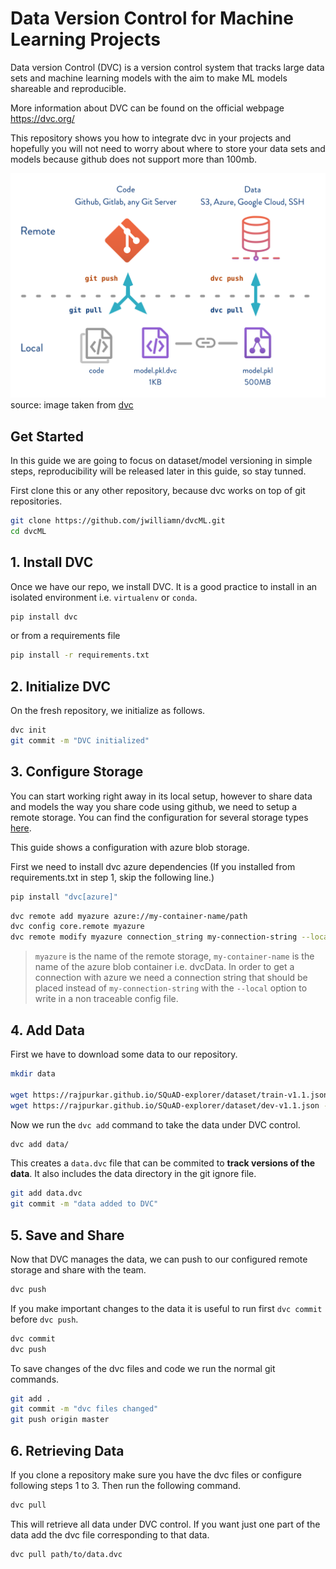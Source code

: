 # Data Version Control for Machine Learning Projects

Data version Control (DVC) is a version control system that tracks large data sets and machine learning models with the aim to make ML models shareable and reproducible.

More information about DVC can be found on the official webpage <https://dvc.org/>

This repository shows you how to integrate dvc in your projects and hopefully you will not need to worry about where to store your data sets and models because github does not support more than 100mb.

![alt text](image/model-versioning-diagram.png)
source: image taken from [dvc](https://dvc.org/doc/use-cases/data-and-model-files-versioning)

## Get Started
In this guide we are going to focus on dataset/model versioning in simple steps, reproducibility will be released later in this guide, so stay tunned.

First clone this or any other repository, because dvc works on top of git repositories.

```bash
git clone https://github.com/jwilliamn/dvcML.git
cd dvcML
```

## 1. Install DVC
Once we have our repo, we install DVC. It is a good practice to install in an isolated environment i.e. `virtualenv` or `conda`.

```bash
pip install dvc
```

or from a requirements file
```bash
pip install -r requirements.txt
```

## 2. Initialize DVC
On the fresh repository, we initialize as follows.

```bash
dvc init
git commit -m "DVC initialized"
```

## 3. Configure Storage
You can start working right away in its local setup, however to share data and models the way you share code using github, we need to setup a remote storage. You can find the configuration for several storage types [here](https://dvc.org/doc/commands-reference/remote-add#examples).

This guide shows a configuration with azure blob storage.

First we need to install dvc azure dependencies (If you installed from requirements.txt in step 1, skip the following line.)
```bash
pip install "dvc[azure]"
```

```bash
dvc remote add myazure azure://my-container-name/path
dvc config core.remote myazure
dvc remote modify myazure connection_string my-connection-string --local
```
> `myazure` is the name of the remote storage, `my-container-name` is the name of the azure blob container i.e. dvcData. In order to get a connection with azure we need a connection string that should be placed instead of `my-connection-string` with the `--local` option to write in a non traceable config file.


## 4. Add Data
First we have to download some data to our repository.

```bash
mkdir data

wget https://rajpurkar.github.io/SQuAD-explorer/dataset/train-v1.1.json -P data/
wget https://rajpurkar.github.io/SQuAD-explorer/dataset/dev-v1.1.json -P data/
```

Now we run the `dvc add` command to take the data under DVC control.
```bash
dvc add data/
```

This creates a `data.dvc` file that can be commited to **track versions of the data**. It also includes the data directory in the git ignore file.
```bash
git add data.dvc
git commit -m "data added to DVC"
```

## 5. Save and Share
Now that DVC manages the data, we can push to our configured remote storage and share with the team.
```bash
dvc push
```
If you make important changes to the data it is useful to run first `dvc commit` before `dvc push`.
```bash
dvc commit
dvc push
```
To save changes of the dvc files and code we run the normal git commands.
```bash
git add .
git commit -m "dvc files changed"
git push origin master
```

## 6. Retrieving Data
If you clone a repository make sure you have the dvc files or configure following steps 1 to 3. Then run the following command.

```bash
dvc pull
```
This will retrieve all data under DVC control.
If you want just one part of the data add the dvc file corresponding to that data.

```bash
dvc pull path/to/data.dvc
```